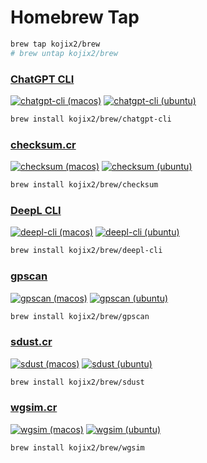 # Homebrew Tap

```sh
brew tap kojix2/brew
# brew untap kojix2/brew
```

### [ChatGPT CLI](https://github.com/kojix2/chatgpt-cli)

[![chatgpt-cli (macos)](https://github.com/kojix2/homebrew-brew/actions/workflows/chatgpt-cli-macos.yml/badge.svg)](https://github.com/kojix2/homebrew-brew/actions/workflows/chatgpt-cli-macos.yml)
[![chatgpt-cli (ubuntu)](https://github.com/kojix2/homebrew-brew/actions/workflows/chatgpt-cli-ubuntu.yml/badge.svg)](https://github.com/kojix2/homebrew-brew/actions/workflows/chatgpt-cli-ubuntu.yml)

```sh
brew install kojix2/brew/chatgpt-cli
```

### [checksum.cr](https://github.com/kojix2/checksum.cr)

[![checksum (macos)](https://github.com/kojix2/homebrew-brew/actions/workflows/checksum-macos.yml/badge.svg)](https://github.com/kojix2/homebrew-brew/actions/workflows/checksum-macos.yml)
[![checksum (ubuntu)](https://github.com/kojix2/homebrew-brew/actions/workflows/checksum-ubuntu.yml/badge.svg)](https://github.com/kojix2/homebrew-brew/actions/workflows/checksum-ubuntu.yml)

```sh
brew install kojix2/brew/checksum
```

### [DeepL CLI](https://github.com/kojix2/deepl-cli)

[![deepl-cli (macos)](https://github.com/kojix2/homebrew-brew/actions/workflows/deepl-cli-macos.yml/badge.svg)](https://github.com/kojix2/homebrew-brew/actions/workflows/deepl-cli-macos.yml)
[![deepl-cli (ubuntu)](https://github.com/kojix2/homebrew-brew/actions/workflows/deepl-cli-ubuntu.yml/badge.svg)](https://github.com/kojix2/homebrew-brew/actions/workflows/deepl-cli-ubuntu.yml)

```sh
brew install kojix2/brew/deepl-cli
```

### [gpscan](https://github.com/kojix2/gpscan)

[![gpscan (macos)](https://github.com/kojix2/homebrew-brew/actions/workflows/gpscan-macos.yml/badge.svg)](https://github.com/kojix2/homebrew-brew/actions/workflows/gpscan-macos.yml)
[![gpscan (ubuntu)](https://github.com/kojix2/homebrew-brew/actions/workflows/gpscan-ubuntu.yml/badge.svg)](https://github.com/kojix2/homebrew-brew/actions/workflows/gpscan-ubuntu.yml)

```sh
brew install kojix2/brew/gpscan
```

### [sdust.cr](https://github.com/kojix2/sdust.cr)

[![sdust (macos)](https://github.com/kojix2/homebrew-brew/actions/workflows/sdust-macos.yml/badge.svg)](https://github.com/kojix2/homebrew-brew/actions/workflows/sdust-macos.yml)
[![sdust (ubuntu)](https://github.com/kojix2/homebrew-brew/actions/workflows/sdust-ubuntu.yml/badge.svg)](https://github.com/kojix2/homebrew-brew/actions/workflows/sdust-ubuntu.yml)

```sh
brew install kojix2/brew/sdust
```

### [wgsim.cr](https://github.com/kojix2/wgsim.cr)

[![wgsim (macos)](https://github.com/kojix2/homebrew-brew/actions/workflows/wgsim-macos.yml/badge.svg)](https://github.com/kojix2/homebrew-brew/actions/workflows/wgsim-macos.yml)
[![wgsim (ubuntu)](https://github.com/kojix2/homebrew-brew/actions/workflows/wgsim-ubuntu.yml/badge.svg)](https://github.com/kojix2/homebrew-brew/actions/workflows/wgsim-ubuntu.yml)

```sh
brew install kojix2/brew/wgsim
```
